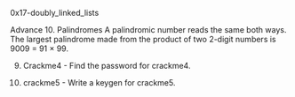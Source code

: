 0x17-doubly_linked_lists

Advance
10. Palindromes A palindromic number reads the same both ways. The largest palindrome made from the product of two 2-digit numbers is 9009 = 91 × 99.

9. Crackme4 - Find the password for crackme4.

11. crackme5 - Write a keygen for crackme5.
